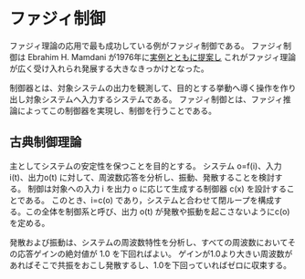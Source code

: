 # ファジィ制御

ファジィ理論の応用で最も成功している例がファジィ制御である。
ファジィ制御は Ebrahim H. Mamdani が1976年に[実例とともに提案し](https://www.sciencedirect.com/science/article/abs/pii/S0020737376800284)
これがファジィ理論が広く受け入れられ発展する大きなきっかけとなった。 

制御器とは、対象システムの出力を観測して、目的とする挙動へ導く操作を作り出し対象システムへ入力するシステムである。
ファジィ制御とは、ファジィ推論によってこの制御器を実現し、制御を行うことである。

## 古典制御理論
主としてシステムの安定性を保つことを目的とする。
システム o=f(i)、入力i(t)、出力o(t) に対して、周波数応答を分析し、振動、発散することを検討する。
制御は対象への入力 i を出力 o に応じて生成する制御器 c(x) を設計することである。
このとき、i=c(o) であり，システムと合わせて閉ループを構成する。この全体を制御系と呼び、出力 o(t) が発散や振動を起こさないようにc(o)を定める。

発散および振動は、システムの周波数特性を分析し、すべての周波数においてその応答ゲインの絶対値が 1.0 を下回ればよい。
ゲインが1.0より大きい周波数があればそこで共振をおこし発散するし、1.0を下回っていればゼロに収束する。
